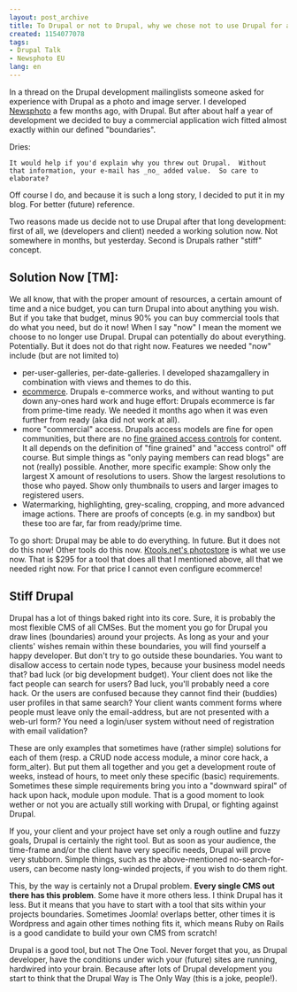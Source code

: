 ```yaml
---
layout: post_archive
title: To Drupal or not to Drupal, why we chose not to use Drupal for a photo shop.
created: 1154077078
tags:
- Drupal Talk
- Newsphoto EU
lang: en
---
```

In a thread on the Drupal development mailinglists someone asked for experience with Drupal as a photo and image server.
I developed <a href="http://www.newsphoto.nl/">Newsphoto</a> a few months ago, with Drupal. But after about half a year of development we decided to buy a commercial application wich fitted almost exactly within our defined "boundaries".

Dries:

    It would help if you'd explain why you threw out Drupal.  Without   
    that information, your e-mail has _no_ added value.  So care to  
    elaborate?

Off course I do, and because it is such a long story, I decided to put it in my blog. For better (future) reference. 

Two reasons made us decide not to use Drupal after that long development: first of all, we (developers and client) needed a working solution now. Not somewhere in months, but yesterday. Second is Drupals rather "stiff" concept. 

## Solution Now [TM]:
We all know, that with the proper amount of resources, a certain amount of time and a nice budget, you can turn Drupal into about anything you wish. 
But if you take that budget, minus 90% you can buy commercial tools that do what you need, but do it now!
When I say "now" I mean the moment we choose to no longer use Drupal.
Drupal can potentially do about everything. Potentially. But it does not do that right now. Features we needed "now" include (but are not limited to)

  * per-user-galleries, per-date-galleries. I developed shazamgallery in
combination with views and themes to do this.
  * [ecommerce](http://drupal.org/project/ecommerce). Drupals e-commerce works, and without wanting to put down 
any-ones hard work and huge effort: Drupals ecommerce is far from prime-time ready. We needed it months ago when it was even further from ready (aka did not work at all). 
  * more "commercial" access. Drupals access models are fine for open communities, but there are no [fine grained access controls](http://drupal.org/node/5229) for content. It all depends on the definition of "fine grained" and "access control" off course. But simple things as "only paying members can read blogs" are not (really) possible. Another, more specific example: Show only the largest X amount of resolutions to users. Show the largest resolutions to those who payed. Show only thumbnails to users and larger images to registered users. 
  * Watermarking, highlighting, grey-scaling, cropping, and more advanced image actions. There are proofs of concepts (e.g. in my sandbox) but these too are far, far from ready/prime time.

To go short: Drupal may be able to do everything. In future. But it does not do this now! Other tools do this now. [Ktools.net's photostore](http://ktools.net/photostore/) is what we use now. That is $295 for a tool that does all that I mentioned above, all that we needed right now. For that price I cannot even configure ecommerce!

## Stiff Drupal 
Drupal has a lot of things baked right into its core. Sure, it is probably the most flexible CMS of all CMSes. But the moment you go for Drupal you draw lines (boundaries) around your projects. As long as your and your clients' wishes remain within these boundaries, you will find yourself a happy developer. But don't try to go outside these boundaries. 
You want to disallow access to certain node types, because your business model needs that? bad luck (or big development budget). Your client does not like the fact people can search for users? Bad luck, you'll probably need a core hack. Or the users are confused because they cannot find their (buddies) user profiles in that same search? Your client wants comment forms where people must leave only the email-address, but are not presented with a web-url form? You need a login/user system without need of registration with email validation?

These are only examples that sometimes have (rather simple) solutions for each of them (resp. a CRUD node access module, a minor core hack, a form_alter). But put them all together and you get a development route of 
weeks, instead of hours, to meet only these specific (basic) requirements. Sometimes these simple requirements bring you into a "downward spiral" of hack upon hack, module upon module. That is a good moment to look wether or not you are actually still working with Drupal, or fighting against Drupal.

If you, your client and your project have set only a rough outline and fuzzy goals, Drupal is certainly the right tool. But as soon as your audience, the time-frame and/or the client have very specific needs, Drupal will prove very stubborn. Simple things, such as the above-mentioned no-search-for-users, can become nasty long-winded projects, if you wish to do them right. 

This, by the way is certainly not a Drupal problem. __Every single CMS out there has this problem__. Some have it more others less. I think Drupal has it less. But it means that you have to start with a tool that sits within your projects boundaries. Sometimes Joomla! overlaps better, other times it is Wordpress and again other times nothing fits it, which means Ruby on Rails is a good candidate to build your own CMS from scratch!

Drupal is a good tool, but not The One Tool. Never forget that you, as Drupal developer, have the conditions under wich your (future) sites are running, hardwired into your brain. Because after lots of Drupal development you start to think that the Drupal Way is The Only Way (this is a joke, people!).
